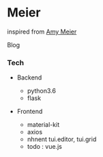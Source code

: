 # Meier
inspired from [Amy Meier](https://namu.wiki/w/%EC%97%90%EC%9D%B4%EB%AF%B8%20%EB%A7%88%EC%9D%B4%EC%96%B4)

Blog

### Tech

- Backend
    - python3.6
    - flask

- Frontend
    - material-kit
    - axios
    - nhnent tui.editor, tui.grid
    - todo : vue.js

